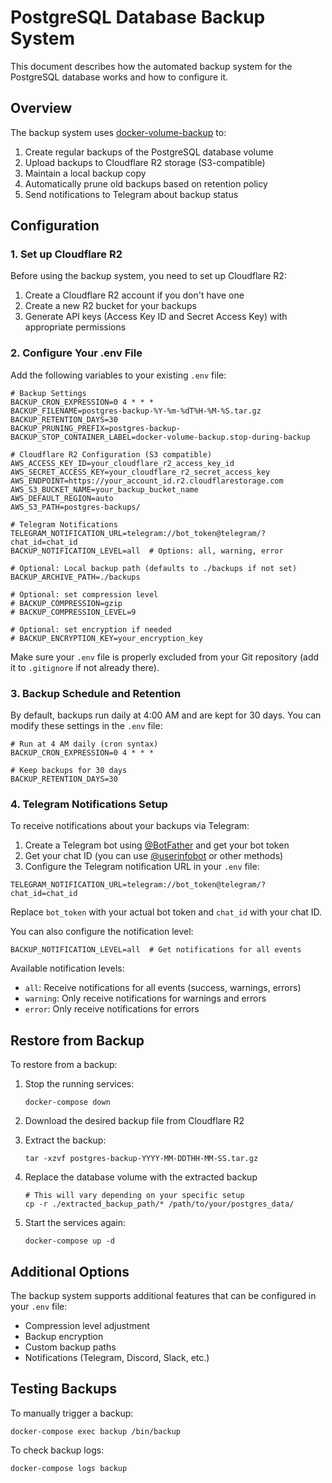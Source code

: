 # PostgreSQL Database Backup System

This document describes how the automated backup system for the PostgreSQL database works and how to configure it.

## Overview

The backup system uses [docker-volume-backup](https://github.com/offen/docker-volume-backup) to:

1. Create regular backups of the PostgreSQL database volume
2. Upload backups to Cloudflare R2 storage (S3-compatible)
3. Maintain a local backup copy
4. Automatically prune old backups based on retention policy
5. Send notifications to Telegram about backup status

## Configuration

### 1. Set up Cloudflare R2

Before using the backup system, you need to set up Cloudflare R2:

1. Create a Cloudflare R2 account if you don't have one
2. Create a new R2 bucket for your backups
3. Generate API keys (Access Key ID and Secret Access Key) with appropriate permissions

### 2. Configure Your .env File

Add the following variables to your existing `.env` file:

```
# Backup Settings
BACKUP_CRON_EXPRESSION=0 4 * * *
BACKUP_FILENAME=postgres-backup-%Y-%m-%dT%H-%M-%S.tar.gz
BACKUP_RETENTION_DAYS=30
BACKUP_PRUNING_PREFIX=postgres-backup-
BACKUP_STOP_CONTAINER_LABEL=docker-volume-backup.stop-during-backup

# Cloudflare R2 Configuration (S3 compatible)
AWS_ACCESS_KEY_ID=your_cloudflare_r2_access_key_id
AWS_SECRET_ACCESS_KEY=your_cloudflare_r2_secret_access_key
AWS_ENDPOINT=https://your_account_id.r2.cloudflarestorage.com
AWS_S3_BUCKET_NAME=your_backup_bucket_name
AWS_DEFAULT_REGION=auto
AWS_S3_PATH=postgres-backups/

# Telegram Notifications
TELEGRAM_NOTIFICATION_URL=telegram://bot_token@telegram/?chat_id=chat_id
BACKUP_NOTIFICATION_LEVEL=all  # Options: all, warning, error

# Optional: Local backup path (defaults to ./backups if not set)
BACKUP_ARCHIVE_PATH=./backups

# Optional: set compression level
# BACKUP_COMPRESSION=gzip
# BACKUP_COMPRESSION_LEVEL=9

# Optional: set encryption if needed
# BACKUP_ENCRYPTION_KEY=your_encryption_key
```

Make sure your `.env` file is properly excluded from your Git repository (add it to `.gitignore` if not already there).

### 3. Backup Schedule and Retention

By default, backups run daily at 4:00 AM and are kept for 30 days. You can modify these settings in the `.env` file:

```
# Run at 4 AM daily (cron syntax)
BACKUP_CRON_EXPRESSION=0 4 * * *

# Keep backups for 30 days
BACKUP_RETENTION_DAYS=30
```

### 4. Telegram Notifications Setup

To receive notifications about your backups via Telegram:

1. Create a Telegram bot using [@BotFather](https://t.me/botfather) and get your bot token
2. Get your chat ID (you can use [@userinfobot](https://t.me/userinfobot) or other methods)
3. Configure the Telegram notification URL in your `.env` file:

```
TELEGRAM_NOTIFICATION_URL=telegram://bot_token@telegram/?chat_id=chat_id
```

Replace `bot_token` with your actual bot token and `chat_id` with your chat ID.

You can also configure the notification level:
```
BACKUP_NOTIFICATION_LEVEL=all  # Get notifications for all events
```

Available notification levels:
- `all`: Receive notifications for all events (success, warnings, errors)
- `warning`: Only receive notifications for warnings and errors
- `error`: Only receive notifications for errors

## Restore from Backup

To restore from a backup:

1. Stop the running services:
   ```
   docker-compose down
   ```

2. Download the desired backup file from Cloudflare R2

3. Extract the backup:
   ```
   tar -xzvf postgres-backup-YYYY-MM-DDTHH-MM-SS.tar.gz
   ```

4. Replace the database volume with the extracted backup
   ```
   # This will vary depending on your specific setup
   cp -r ./extracted_backup_path/* /path/to/your/postgres_data/
   ```

5. Start the services again:
   ```
   docker-compose up -d
   ```

## Additional Options

The backup system supports additional features that can be configured in your `.env` file:

- Compression level adjustment
- Backup encryption
- Custom backup paths
- Notifications (Telegram, Discord, Slack, etc.)

## Testing Backups

To manually trigger a backup:

```
docker-compose exec backup /bin/backup
```

To check backup logs:

```
docker-compose logs backup
``` 